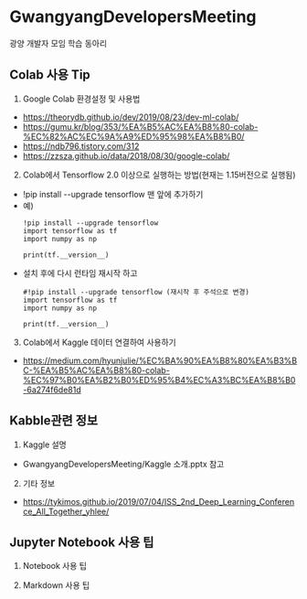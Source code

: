 # GwangyangDevelopersMeeting
광양 개발자 모임 학습 동아리

## Colab 사용 Tip
 1. Google Colab 환경설정 및 사용법
  - https://theorydb.github.io/dev/2019/08/23/dev-ml-colab/
  - https://gumu.kr/blog/353/%EA%B5%AC%EA%B8%80-colab-%EC%82%AC%EC%9A%A9%ED%95%98%EA%B8%B0/
  - https://ndb796.tistory.com/312
  - https://zzsza.github.io/data/2018/08/30/google-colab/
  
 2. Colab에서 Tensorflow 2.0 이상으로 실행하는 방법(현재는 1.15버전으로 실행됨)
  - !pip install --upgrade tensorflow      맨 앞에 추가하기
  - 예) 
    ~~~
    !pip install --upgrade tensorflow
    import tensorflow as tf
    import numpy as np

    print(tf.__version__)
    ~~~
  - 설치 후에 다시 런타임 재시작 하고
    ~~~
    #!pip install --upgrade tensorflow (재시작 후 주석으로 변경)
    import tensorflow as tf
    import numpy as np

    print(tf.__version__)
    ~~~
  
 3. Colab에서 Kaggle 데이터 연결하여 사용하기
  - https://medium.com/hyunjulie/%EC%BA%90%EA%B8%80%EA%B3%BC-%EA%B5%AC%EA%B8%80-colab-%EC%97%B0%EA%B2%B0%ED%95%B4%EC%A3%BC%EA%B8%B0-6a274f6de81d

## Kabble관련 정보
 1. Kaggle 설명
  - GwangyangDevelopersMeeting/Kaggle 소개.pptx 참고
  
 2. 기타 정보
  - https://tykimos.github.io/2019/07/04/ISS_2nd_Deep_Learning_Conference_All_Together_yhlee/
  
  
## Jupyter Notebook 사용 팁
 1. Notebook 사용 팁
 
 2. Markdown 사용 팁
